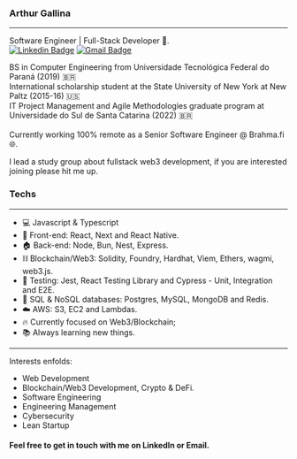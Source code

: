 <!-- <img align="right" width="400" height="400" src="https://hum-systems.com/site/templates/images/jobs/software-developer-2.png"> -->


### Arthur Gallina
---
Software Engineer | Full-Stack Developer :robot:.
<br/>
[![Linkedin Badge](https://img.shields.io/badge/-Arthur%20Gallina-6633cc?style=flat-square&logo=Linkedin&logoColor=white&link=https://www.linkedin.com/in/arthur-gallina-086768b0/)](https://www.linkedin.com/in/arthur-gallina-086768b0/) 
[![Gmail Badge](https://img.shields.io/badge/-arthur.gallina@gmail.com-6633cc?style=flat-square&logo=Gmail&logoColor=white&link=mailto:arthur.gallina@gmail.com)](mailto:arthur.gallina@gmail.com)

BS in Computer Engineering from Universidade Tecnológica Federal do Paraná (2019) :brazil:  <br/>
International scholarship student at the State University of New York at New Paltz (2015-16) :us:  <br/>
IT Project Management and Agile Methodologies graduate program at Universidade do Sul de Santa Catarina (2022) :brazil:
<br/>
<br/>
Currently working 100% remote as a Senior Software Engineer @ Brahma.fi 🌐.

 I lead a study group about fullstack web3 development, if you are interested joining please hit me up.

### Techs
---
- 💻 Javascript & Typescript
- 🚀 Front-end: React, Next and React Native.
- 🏠 Back-end: Node, Bun, Nest, Express.
- ⛓️ Blockchain/Web3: Solidity, Foundry, Hardhat, Viem, Ethers, wagmi, web3.js.
- 🧪 Testing: Jest, React Testing Library and Cypress - Unit, Integration and E2E.
- 🏬 SQL & NoSQL databases: Postgres, MySQL, MongoDB and Redis.
- :cloud: AWS: S3, EC2 and Lambdas.
- :fire: Currently focused on Web3/Blockchain;
- 📚 Always learning new things.

---


Interests enfolds:
- Web Development
- Blockchain/Web3 Development, Crypto & DeFi.
- Software Engineering
- Engineering Management
- Cybersecurity
- Lean Startup


 
#### Feel free to get in touch with me on LinkedIn or Email.


<!--
**Arthurgallina1/Arthurgallina1** is a ✨ _special_ ✨ repository because its `README.md` (this file) appears on your GitHub profile.










Here are some ideas to get you started:

- 🔭 I’m currently working on ...
- 🌱 I’m currently learning ...
- 👯 I’m looking to collaborate on ...
- 🤔 I’m looking for help with ...
- 💬 Ask me about ...
- 📫 How to reach me: ...
- 😄 Pronouns: ...
- ⚡ Fun fact: ...
-->
